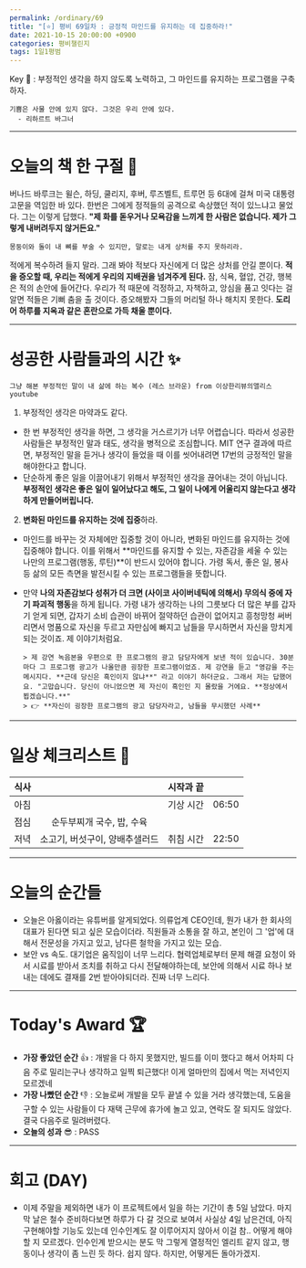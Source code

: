 ```yaml
---
permalink: /ordinary/69
title: "[⭐] 평비 69일차 : 긍정적 마인드를 유지하는 데 집중하라!"
date: 2021-10-15 20:00:00 +0900
categories: 평비챌린지
tags: 1일1평범
---  
```

Key 🔑 : 부정적인 생각을 하지 않도록 노력하고, 그 마인드를 유지하는 프로그램을 구축하자.
```
기쁨은 사물 안에 있지 않다. 그것은 우리 안에 있다.
  - 리하르트 바그너
```

---
# 오늘의 책 한 구절 📕
버나드 바루크는 윌슨, 하딩, 쿨리지, 후버, 루즈벨트, 트루먼 등 6대에 걸쳐 미국 대통령 고문을 역임한 바 있다. 한번은 그에게 정적들의 공격으로 속상했던 적이 있느냐고 물었다. 그는 이렇게 답했다. **"제 화를 돋우거나 모욕감을 느끼게 한 사람은 없습니다. 제가 그렇게 내버려두지 않거든요."**
```
몽둥이와 돌이 내 뼈를 부술 수 있지만, 말로는 내게 상처를 주지 못하리라.
```
적에게 복수하려 들지 말라. 그래 봐야 적보다 자신에게 더 많은 상처를 안길 뿐이다. **적을 증오할 때, 우리는 적에게 우리의 지배권을 넘겨주게 된다.** 잠, 식욕, 혈압, 건강, 행복은 적의 손안에 들어간다. 우리가 적 때문에 걱정하고, 자책하고, 앙심을 품고 잇다는 걸 알면 적들은 기뻐 춤을 출 것이다. 증오해봤자 그들의 머리털 하나 해치지 못한다. **도리어 하루를 지옥과 같은 혼란으로 가득 채울 뿐이다.**

---
# 성공한 사람들과의 시간 ✨
`그냥 해본 부정적인 말이 내 삶에 하는 복수 (레스 브라운) from 이상한리뷰의앨리스 youtube`  
1. 부정적인 생각은 마약과도 같다.  
  - 한 번 부정적인 생각을 하면, 그 생각을 거스르기가 너무 어렵습니다. 따라서 성공한 사람들은 부정적인 말과 태도, 생각을 병적으로 조심합니다. MIT 연구 결과에 따르면, 부정적인 말을 듣거나 생각이 들었을 때 이를 씻어내려면 17번의 긍정적인 말을 해야한다고 합니다.  
  - 단순하게 좋은 일을 이끌어내기 위해서 부정적인 생각을 끊어내는 것이 아닙니다. **부정적인 생각은 좋은 일이 일어났다고 해도, 그 일이 나에게 어울리지 않는다고 생각하게 만들어버립니다.**  
2. **변화된 마인드를 유지하는 것에 집중**하라.  
  - 마인드를 바꾸는 것 자체에만 집중할 것이 아니라, 변화된 마인드를 유지하는 것에 집중해야 합니다. 이를 위해서 **마인드를 유지할 수 있는, 자존감을 세울 수 있는 나만의 프로그램(행동, 루틴)**이 반드시 있어야 합니다. 가령 독서, 좋은 일, 봉사 등 삶의 모든 측면을 발전시킬 수 있는 프로그램들을 뜻합니다.  
  - 만약 **나의 자존감보다 성취가 더 크면 (사이코 사이버네틱에 의해서) 무의식 중에 자기 파괴적 행동**을 하게 됩니다. 가령 내가 생각하는 나의 그릇보다 더 많은 부를 갑자기 얻게 되면, 갑자기 소비 습관이 바뀌어 절약하던 습관이 없어지고 흥청망청 써버리면서 명품으로 자신을 두르고 자만심에 빠지고 남들을 무시하면서 자신을 망치게 되는 것이죠. 제 이야기처럼요.

        
        > 제 강연 녹음본을 우편으로 한 프로그램의 광고 담당자에게 보낸 적이 있습니다. 30분마다 그 프로그램 광고가 나올만큼 굉장한 프로그램이었죠. 제 강연을 듣고 "영감을 주는 메시지다. **근데 당신은 흑인이지 않냐**" 라고 이야기 하더군요. 그래서 저는 답했어요. "고맙습니다. 당신이 아니었으면 제 자신이 흑인인 지 몰랐을 거에요. **정상에서 뵙겠습니다.**"  
        > 👉 **자신이 굉장한 프로그램의 광고 담당자라고, 남들을 무시했던 사례**  

---
# 일상 체크리스트 📃

| 식사 |  | 시작과 끝 |  |
|:----:|:----:|:----:|:----:|
| 아침 |  | 기상 시간 | 06:50 |
| 점심 | 순두부찌개 국수, 밥, 수육 |  |  |
| 저녁 | 소고기, 버섯구이, 양배추샐러드 | 취침 시간 | 22:50 |

---
# 오늘의 순간들
- 오늘은 아옳이라는 유튜버를 알게되었다. 의류업계 CEO인데, 뭔가 내가 한 회사의 대표가 된다면 되고 싶은 모습이더라. 직원들과 소통을 잘 하고, 본인이 그 '업'에 대해서 전문성을 가지고 있고, 남다른 철학을 가지고 있는 모습.
- 보안 vs 속도. 대기업은 움직임이 너무 느리다. 협력업체로부터 문제 해결 요청이 와서 시료를 받아서 조치를 취하고 다시 전달해야하는데, 보안에 의해서 시료 하나 보내는 데에도 결재를 2번 받아야되더라. 진짜 너무 느리다.

---
# Today's Award 🏆
- **가장 좋았던 순간** 👍 : 개발을 다 하지 못했지만, 빌드를 이미 했다고 해서 어차피 다음 주로 밀리는구나 생각하고 일찍 퇴근했다! 이게 얼마만의 집에서 먹는 저녁인지 모르겠네
- **가장 나빴던 순간** 👎 : 오늘로써 개발을 모두 끝낼 수 있을 거라 생각했는데, 도움을 구할 수 있는 사람들이 다 재택 근무에 휴가에 놀고 있고, 연락도 잘 되지도 않았다. 결국 다음주로 밀려버렸다.
- **오늘의 성과** 😎 : PASS

---
# 회고 (DAY)
- 이제 주말을 제외하면 내가 이 프로젝트에서 일을 하는 기간이 총 5일 남았다. 마지막 날은 철수 준비하다보면 하루가 다 갈 것으로 보여서 사실상 4일 남은건데, 아직 구현해야할 기능도 있는데 인수인계도 잘 이루어지지 않아서 이걸 참.. 어떻게 해야할 지 모르겠다. 인수인계 받으시는 분도 막 그렇게 열정적인 엘리트 같지 않고, 행동이나 생각이 좀 느린 듯 하다. 쉽지 않다. 하지만, 어떻게든 돌아가겠지.